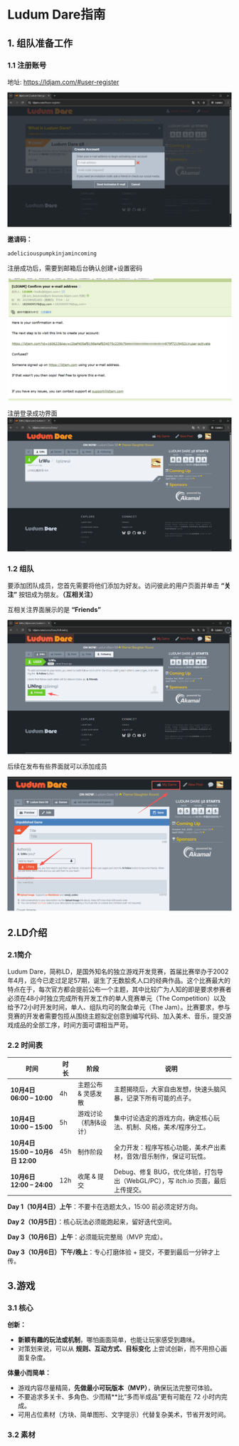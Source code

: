 # **Ludum Dare指南**

##  1. 组队准备工作

### 1.1 注册账号

地址: https://ldjam.com/#user-register

<img src="files/image-20250928164810426.png" alt="image-20250928164810426" />

**邀请码：**

```bash
adeliciouspumpkinjamincoming
```

注册成功后，需要到邮箱后台确认创建+设置密码

![image-20250928170559034](files/image-20250928170559034.png)

注册登录成功界面
![image-20250928170713842](files/image-20250928170713842.png)

### 1.2 组队

要添加团队成员，您首先需要将他们添加为好友。访问彼此的用户页面并单击 **“关注”** 按钮成为朋友。**（互相关注）**

互相关注界面展示的是 **“Friends”**

![image-20250928171201793](files/image-20250928171201793.png)

后续在发布有些界面就可以添加成员

![image-20250928171528068](files/image-20250928171528068.png)

## 2.LD介绍

### 2.1简介

Ludum Dare，简称LD，是国外知名的独立游戏开发竞赛，首届比赛举办于2002年4月，迄今已走过足足57期，诞生了无数脍炙人口的经典作品。这个比赛最大的特点在于，每次官方都会提前公布一个主题，其中比较广为人知的即是要求参赛者必须在48小时独立完成所有开发工作的单人竞赛单元（The Competition）以及给予72小时开发时间，单人、组队均可的聚会单元（The Jam）。比赛要求，参与竞赛的开发者需要包揽从围绕主题拟定创意到编写代码、加入美术、音乐，提交游戏成品的全部工序，时间方面可谓相当严苛。

### 2.2  时间表

| 时间                              | 时长 | 阶段                  | 说明                                                         |
| --------------------------------- | ---- | --------------------- | ------------------------------------------------------------ |
| **10月4日 06:00 – 10:00**         | 4h   | 主题公布 & 灵感发散   | 主题揭晓后，大家自由发想，快速头脑风暴，记录下所有可能的点子。 |
| **10月4日 10:00 – 15:00**         | 5h   | 游戏讨论（机制&设计） | 集中讨论选定的游戏方向，确定核心玩法、机制、风格，美术/程序分工。 |
| **10月4日 15:00 – 10月6日 12:00** | 45h  | 制作阶段              | 全力开发：程序写核心功能，美术产出素材，音效/音乐制作，保证可玩性。 |
| **10月6日 12:00 – 24:00**         | 12h  | 收尾 & 提交           | Debug、修复 BUG，优化体验，打包导出（WebGL/PC），写 itch.io 页面，最后上传提交。 |

**Day 1（10月4日）上午**：不要卡在选题太久，15:00 前必须定好方向。

**Day 2（10月5日）**：核心玩法必须能跑起来，留好迭代空间。

**Day 3（10月6日）上午**：必须能玩完整局（MVP 完成）。

**Day 3（10月6日）下午/晚上**：专心打磨体验 + 提交，不要到最后一分钟才上传。

## 3.游戏

### 3.1 核心

**创新：**

- **新颖有趣的玩法或机制**，哪怕画面简单，也能让玩家感受到趣味。
- 对策划来说，可以从 **规则、互动方式、目标变化** 上尝试创新，而不用担心画面复杂度。

**体量小而简单：**

- 游戏内容尽量精简，**先做最小可玩版本（MVP）**，确保玩法完整可体验。
- 不要追求多关卡、多角色、少而精**比“多而半成品”更有可能在 72 小时内完成。
- 可用占位素材（方块、简单图形、文字提示）代替复杂美术，节省开发时间。

### 3.2 素材

























